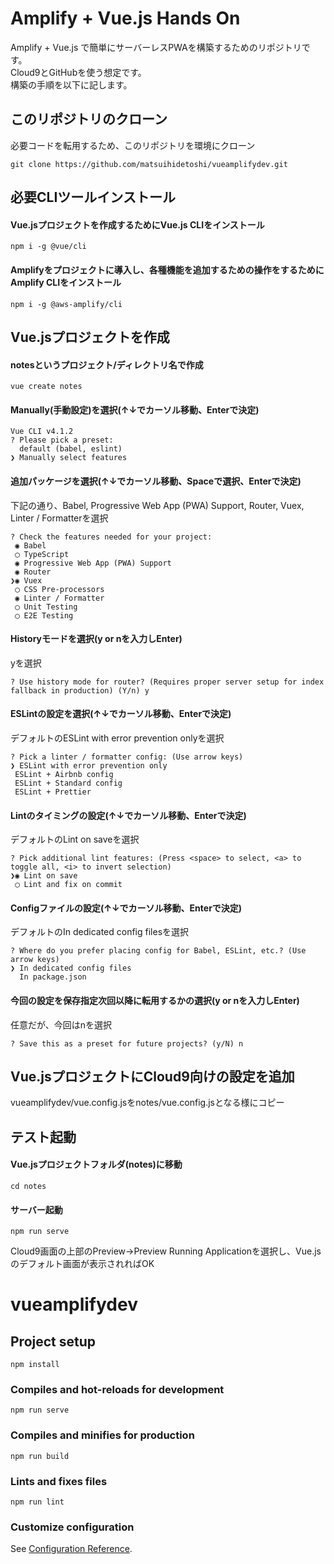 # Amplify + Vue.js Hands On
Amplify + Vue.js で簡単にサーバーレスPWAを構築するためのリポジトリです。  
Cloud9とGitHubを使う想定です。  
構築の手順を以下に記します。

## このリポジトリのクローン
必要コードを転用するため、このリポジトリを環境にクローン
```
git clone https://github.com/matsuihidetoshi/vueamplifydev.git
```

## 必要CLIツールインストール
#### Vue.jsプロジェクトを作成するためにVue.js CLIをインストール
```
npm i -g @vue/cli
```
#### Amplifyをプロジェクトに導入し、各種機能を追加するための操作をするためにAmplify CLIをインストール
```
npm i -g @aws-amplify/cli
```

## Vue.jsプロジェクトを作成
#### notesというプロジェクト/ディレクトリ名で作成
```
vue create notes
```
#### Manually(手動設定)を選択(↑↓でカーソル移動、Enterで決定)
```
Vue CLI v4.1.2
? Please pick a preset: 
  default (babel, eslint) 
❯ Manually select features 
```
#### 追加パッケージを選択(↑↓でカーソル移動、Spaceで選択、Enterで決定)
下記の通り、Babel, Progressive Web App (PWA) Support, Router, Vuex, Linter / Formatterを選択
```
? Check the features needed for your project: 
 ◉ Babel
 ◯ TypeScript
 ◉ Progressive Web App (PWA) Support
 ◉ Router
❯◉ Vuex
 ◯ CSS Pre-processors
 ◉ Linter / Formatter
 ◯ Unit Testing
 ◯ E2E Testing
 ```
 #### Historyモードを選択(y or nを入力しEnter)
 yを選択
 ```
 ? Use history mode for router? (Requires proper server setup for index fallback in production) (Y/n) y
 ```
 #### ESLintの設定を選択(↑↓でカーソル移動、Enterで決定)
 デフォルトのESLint with error prevention onlyを選択
 ```
 ? Pick a linter / formatter config: (Use arrow keys)
❯ ESLint with error prevention only 
  ESLint + Airbnb config 
  ESLint + Standard config 
  ESLint + Prettier 
```
#### Lintのタイミングの設定(↑↓でカーソル移動、Enterで決定)
デフォルトのLint on saveを選択
```
? Pick additional lint features: (Press <space> to select, <a> to toggle all, <i> to invert selection)
❯◉ Lint on save
 ◯ Lint and fix on commit
 ```
#### Configファイルの設定(↑↓でカーソル移動、Enterで決定)
デフォルトのIn dedicated config filesを選択
```
? Where do you prefer placing config for Babel, ESLint, etc.? (Use arrow keys)
❯ In dedicated config files 
  In package.json
```
#### 今回の設定を保存指定次回以降に転用するかの選択(y or nを入力しEnter)
任意だが、今回はnを選択
```
? Save this as a preset for future projects? (y/N) n
```
## Vue.jsプロジェクトにCloud9向けの設定を追加
vueamplifydev/vue.config.jsをnotes/vue.config.jsとなる様にコピー
## テスト起動
#### Vue.jsプロジェクトフォルダ(notes)に移動
```
cd notes
```
#### サーバー起動
```
npm run serve
```
Cloud9画面の上部のPreview→Preview Running Applicationを選択し、Vue.jsのデフォルト画面が表示されればOK





# vueamplifydev

## Project setup
```
npm install
```

### Compiles and hot-reloads for development
```
npm run serve
```

### Compiles and minifies for production
```
npm run build
```

### Lints and fixes files
```
npm run lint
```

### Customize configuration
See [Configuration Reference](https://cli.vuejs.org/config/).
